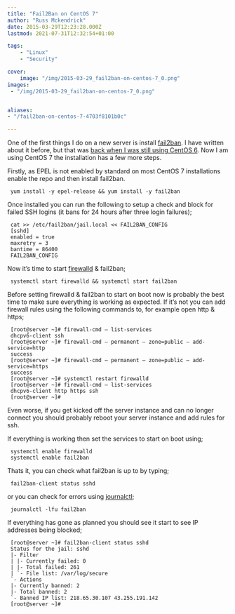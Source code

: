 ```yaml
---
title: "Fail2Ban on CentOS 7"
author: "Russ Mckendrick"
date: 2015-03-29T12:23:28.000Z
lastmod: 2021-07-31T12:32:54+01:00

tags:
    - "Linux"
    - "Security"

cover:
    image: "/img/2015-03-29_fail2ban-on-centos-7_0.png" 
images:
 - "/img/2015-03-29_fail2ban-on-centos-7_0.png"


aliases:
- "/fail2ban-on-centos-7-4703f8101b0c"

---
```


One of the first things I do on a new server is install [fail2ban](http://www.fail2ban.org/wiki/index.php/Main_Page "fail2ban"). I have written about it before, but that was [back when I was still using CentOS 6](https://media-glass.es/2014/05/10/hackers/ "Hackers"). Now I am using CentOS 7 the installation has a few more steps.

Firstly, as EPEL is not enabled by standard on most CentOS 7 installations enable the repo and then install fail2ban.

```
 yum install -y epel-release && yum install -y fail2ban
```

Once installed you can run the following to setup a check and block for failed SSH logins (it bans for 24 hours after three login failures);

```
 cat >> /etc/fail2ban/jail.local << FAIL2BAN_CONFIG 
 [sshd]
 enabled = true
 maxretry = 3
 bantime = 86400
 FAIL2BAN_CONFIG
```

Now it’s time to start [firewalld](https://fedoraproject.org/wiki/FirewallD "firewalld") & fail2ban;

```
 systemctl start firewalld && systemctl start fail2ban
```

Before setting firewalld & fail2ban to start on boot now is probably the best time to make sure everything is working as expected. If it’s not you can add firewall rules using the following commands to, for example open http & https;

```
 [root@server ~]# firewall-cmd — list-services
 dhcpv6-client ssh
 [root@server ~]# firewall-cmd — permanent — zone=public — add-service=http
 success
 [root@server ~]# firewall-cmd — permanent — zone=public — add-service=https
 success
 [root@server ~]# systemctl restart firewalld
 [root@server ~]# firewall-cmd — list-services
 dhcpv6-client http https ssh
 [root@server ~]# 
```

Even worse, if you get kicked off the server instance and can no longer connect you should probably reboot your server instance and add rules for ssh.

If everything is working then set the services to start on boot using;

```
 systemctl enable firewalld
 systemctl enable fail2ban
```

Thats it, you can check what fail2ban is up to by typing;

```
 fail2ban-client status sshd
```

or you can check for errors using [journalctl](http://www.freedesktop.org/software/systemd/man/journalctl.html "journalctl");

```
 journalctl -lfu fail2ban
```

If everything has gone as planned you should see it start to see IP addresses being blocked;

```
 [root@server ~]# fail2ban-client status sshd
 Status for the jail: sshd
 |- Filter
 | |- Currently failed: 0
 | |- Total failed: 261
 | `- File list: /var/log/secure
 `- Actions
 |- Currently banned: 2
 |- Total banned: 2
 `- Banned IP list: 218.65.30.107 43.255.191.142
 [root@server ~]# 
```
